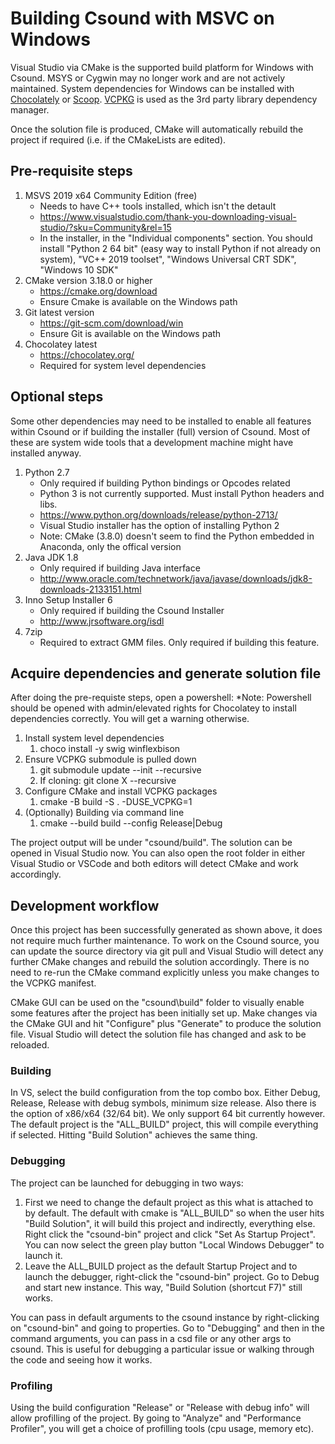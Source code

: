 # Building Csound with MSVC on Windows

Visual Studio via CMake is the supported build platform for Windows with Csound. MSYS or Cygwin may no longer work and are not actively maintained. System dependencies for Windows can be installed with [Chocolately](https://chocolatey.org/) or [Scoop](https://scoop.sh/). [VCPKG](https://github.com/microsoft/vcpkg) is used as the 3rd party library dependency manager.

Once the solution file is produced, CMake will automatically rebuild the project if required (i.e. if the CMakeLists are edited).

## Pre-requisite steps

1. MSVS 2019 x64 Community Edition (free)
    - Needs to have C++ tools installed, which isn't the detault
    - <https://www.visualstudio.com/thank-you-downloading-visual-studio/?sku=Community&rel=15>
    - In the installer, in the "Individual components" section. You should install "Python 2 64 bit" (easy way to install Python if not already on system), "VC++ 2019 toolset", "Windows Universal CRT SDK", "Windows 10 SDK"
2. CMake version 3.18.0 or higher
    - <https://cmake.org/download>
    - Ensure Cmake is available on the Windows path
3. Git latest version
    - <https://git-scm.com/download/win>
    - Ensure Git is available on the Windows path
4. Chocolatey latest
    - <https://chocolatey.org/>
    - Required for system level dependencies

## Optional steps

Some other dependencies may need to be installed to enable all features within Csound or if building the installer (full) version of Csound. Most of these are system wide tools that a development machine might have installed anyway.

1. Python 2.7
    - Only required if building Python bindings or Opcodes related
    - Python 3 is not currently supported. Must install Python headers and libs.
    - <https://www.python.org/downloads/release/python-2713/>
    - Visual Studio installer has the option of installing Python 2
    - Note: CMake (3.8.0) doesn't seem to find the Python embedded in Anaconda, only the offical version
2. Java JDK 1.8
    - Only required if building Java interface
    - <http://www.oracle.com/technetwork/java/javase/downloads/jdk8-downloads-2133151.html>
3. Inno Setup Installer 6
    - Only required if building the Csound Installer
    - <http://www.jrsoftware.org/isdl>
4. 7zip
    - Required to extract GMM files. Only required if building this feature.

## Acquire dependencies and generate solution file

After doing the pre-requiste steps, open a powershell:
\*Note: Powershell should be opened with admin/elevated rights for Chocolatey to install dependencies correctly. You will get a warning otherwise.

1. Install system level dependencies
    1. choco install -y swig winflexbison
2. Ensure VCPKG submodule is pulled down
    1. git submodule update --init --recursive
    2. If cloning: git clone X --recursive
3. Configure CMake and install VCPKG packages
    1. cmake -B build -S . -DUSE_VCPKG=1
4. (Optionally) Building via command line
    1. cmake --build build --config Release|Debug

The project output will be under "csound/build". The solution can be opened in Visual Studio now. You can also open the root folder in either Visual Studio or VSCode and both editors will detect CMake and work accordingly.

## Development workflow

Once this project has been successfully generated as shown above, it does not require much further maintenance. To work on the Csound source, you can update the source directory via git pull and Visual Studio will detect any further CMake changes and rebuild the solution accordingly. There is no need to re-run the CMake command explicitly unless you make changes to the VCPKG manifest.

CMake GUI can be used on the "csound\build" folder to visually enable some features after the project has been initially set up. Make changes via the CMake GUI and hit "Configure" plus "Generate" to produce the solution file. Visual Studio will detect the solution file has changed and ask to be reloaded.

### Building

In VS, select the build configuration from the top combo box. Either Debug, Release, Release with debug symbols, minimum size release. Also there is the option of x86/x64 (32/64 bit). We only support 64 bit currently however. The default project is the "ALL_BUILD" project, this will compile everything if selected. Hitting "Build Solution" achieves the same thing.

### Debugging

The project can be launched for debugging in two ways:

1. First we need to change the default project as this what is attached to by default. The default with cmake is "ALL_BUILD" so when the user hits "Build Solution", it will build this project and indirectly, everything else. Right click the "csound-bin" project and click "Set As Startup Project". You can now select the green play button "Local Windows Debugger" to launch it.
2. Leave the ALL_BUILD project as the default Startup Project and to launch the debugger, right-click the "csound-bin" project. Go to Debug and start new instance. This way, "Build Solution (shortcut F7)" still works.

You can pass in default arguments to the csound instance by right-clicking on "csound-bin" and going to properties. Go to "Debugging" and then in the command arguments, you can pass in a csd file or any other args to csound. This is useful for debugging a particular issue or walking through the code and seeing how it works.

### Profiling

Using the build configuration "Release" or "Release with debug info" will allow profilling of the project. By going to "Analyze" and "Performance Profiler", you will get a choice of profilling tools (cpu usage, memory etc).
